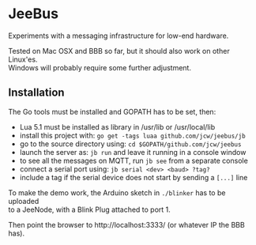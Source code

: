 # JeeBus

Experiments with a messaging infrastructure for low-end hardware.

Tested on Mac OSX and BBB so far, but it should also work on other Linux'es.  
Windows will probably require some further adjustment.

## Installation

The Go tools must be installed and GOPATH has to be set, then:

* Lua 5.1 must be installed as library in /usr/lib or /usr/local/lib
* install this project with: `go get -tags luaa github.com/jcw/jeebus/jb`
* go to the source directory using: `cd $GOPATH/github.com/jcw/jeebus`
* launch the server as: `jb run` and leave it running in a console window
* to see all the messages on MQTT, run `jb see` from a separate console
* connect a serial port using: `jb serial <dev> <baud> ?tag?`
* include a tag if the serial device does not start by sending a `[...]` line

To make the demo work, the Arduino sketch in `./blinker` has to be uploaded  
to a JeeNode, with a Blink Plug attached to port 1.

Then point the browser to http://localhost:3333/ (or whatever IP the BBB has).
